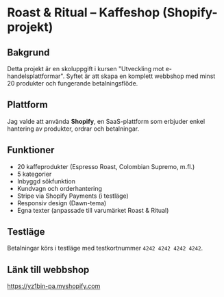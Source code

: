 # Roast & Ritual – Kaffeshop (Shopify-projekt)

## Bakgrund
Detta projekt är en skoluppgift i kursen "Utveckling mot e-handelsplattformar".
Syftet är att skapa en komplett webbshop med minst 20 produkter och fungerande betalningsflöde.

## Plattform
Jag valde att använda **Shopify**, en SaaS-plattform som erbjuder enkel hantering av produkter, ordrar och betalningar.

## Funktioner
- 20 kaffeprodukter (Espresso Roast, Colombian Supremo, m.fl.)
- 5 kategorier
- Inbyggd sökfunktion
- Kundvagn och orderhantering
- Stripe via Shopify Payments (i testläge)
- Responsiv design (Dawn-tema)
- Egna texter (anpassade till varumärket Roast & Ritual)

## Testläge
Betalningar körs i testläge med testkortnummer `4242 4242 4242 4242`.

## Länk till webbshop
https://yz1bin-pa.myshopify.com
